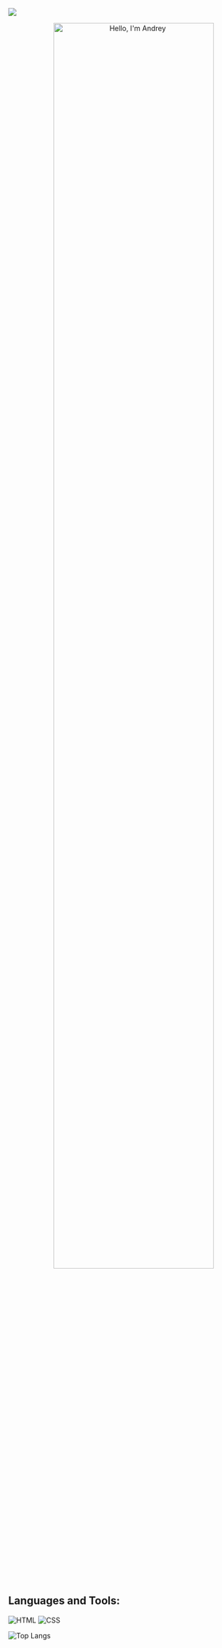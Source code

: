 ![](https://www.rimastronomy.org/wp-content/uploads/2015/10/cropped-01_andromeda.jpg)
<p align="center"><img width="80%" alt="Hello, I'm Andrey" src="./assets/gh-readme-header.png" /></a></p>

<h2>Languages and Tools:</h2>


![HTML](https://img.shields.io/badge/HTML5-0B0A0C?style=for-the-badge&logo=html5&logoColor=white)
![CSS](https://img.shields.io/badge/CSS3-0B0A0C?style=for-the-badge&logo=css3&logoColor=white)

![Top Langs](https://github-readme-stats.vercel.app/api/top-langs/?username=aanddi&theme=radical&show_icons=true)
